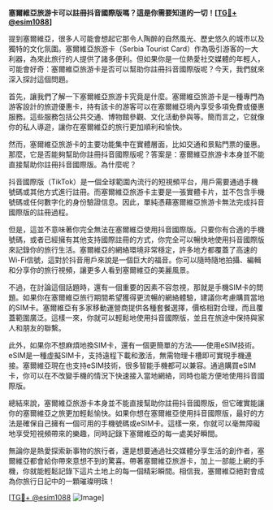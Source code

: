 **塞爾維亞旅游卡可以註冊抖音國際版嗎？這是你需要知道的一切！[[TG💪+ @esim1088](https://t.me/s/esim1088)]**

提到塞爾維亞，很多人可能會想起它那令人陶醉的自然風光、歷史悠久的城市以及獨特的文化氛圍。塞爾維亞旅游卡（Serbia Tourist Card）作為吸引游客的一大利器，為來此旅行的人提供了諸多便利。但如果你是一位熱愛社交媒體的年輕人，可能會好奇：塞爾維亞旅游卡是否可以幫助你註冊抖音國際版呢？今天，我們就來深入探討這個問題。

首先，讓我們了解一下塞爾維亞旅游卡究竟是什麼。塞爾維亞旅游卡是一種專門為游客設計的旅遊優惠卡，持有該卡的游客可以在塞爾維亞境內享受多項免費或優惠服務。這些服務包括公共交通、博物館參觀、文化活動參與等。簡而言之，它就像你的私人導遊，讓你在塞爾維亞的旅行更加順利和愉快。

然而，塞爾維亞旅游卡的主要功能集中在實體層面，比如交通和景點門票的優惠。那麼，它是否能夠幫助你註冊抖音國際版呢？答案是：塞爾維亞旅游卡本身並不能直接幫助你註冊抖音國際版。為什麼呢？

抖音國際版（TikTok）是一個全球範圍內流行的短視頻平台，用戶需要通過手機號碼或其他方式進行註冊。而塞爾維亞旅游卡主要是一張實體卡片，並不包含手機號碼或任何數字化的身份驗證信息。因此，單純憑藉塞爾維亞旅游卡無法完成抖音國際版的註冊過程。

但是，這並不意味著你完全無法在塞爾維亞使用抖音國際版。只要你有合適的手機號碼，或者已經擁有其他支持國際註冊的方式，你完全可以暢快地使用抖音國際版來記錄你的旅行生活。塞爾維亞的網絡環境非常穩定，許多地方都覆蓋了高速的Wi-Fi信號，這對於抖音用戶來說是一個巨大的福音。你可以隨時隨地拍攝、編輯和分享你的旅行視頻，讓更多人看到塞爾維亞的美麗風景。

不過，在討論這個話題時，還有一個重要的因素不容忽視，那就是手機SIM卡的問題。如果你在塞爾維亞旅行期間希望獲得更流暢的網絡體驗，建議你考慮購買當地的SIM卡。塞爾維亞有多家移動運營商提供各種套餐選擇，價格相對合理，而且覆蓋範圍廣泛。這樣一來，你就可以輕鬆地使用抖音國際版，並且在旅途中保持與家人和朋友的聯繫。

此外，如果你不想麻煩地換SIM卡，還有一個更簡單的方法——使用eSIM技術。eSIM是一種虛擬SIM卡，支持遠程下載和激活，無需物理卡槽即可實現手機連接。塞爾維亞現在也支持eSIM技術，很多智能手機都可以兼容。通過購買eSIM卡，你可以在不改變手機的情況下快速接入當地網絡，同時也能方便地使用抖音國際版。

總結來說，塞爾維亞旅游卡本身並不能直接幫助你註冊抖音國際版，但它確實能讓你的塞爾維亞之旅更加輕鬆愉快。如果你想在塞爾維亞使用抖音國際版，最好的方法是確保自己擁有一個可用的手機號碼或eSIM卡。這樣一來，你就可以毫無障礙地享受短視頻帶來的樂趣，同時記錄下塞爾維亞的每一處美好瞬間。

無論你是熱愛探索新事物的旅行者，還是想要通過社交媒體分享生活的創作者，塞爾維亞都會給你帶來意想不到的驚喜。帶著塞爾維亞旅游卡，加上一部能上網的手機，你就能輕鬆記錄下這片土地上的每一個精彩瞬間。相信我，塞爾維亞絕對會成為你旅行日記中的一顆璀璨明珠！

[[TG💪+ @esim1088](https://t.me/s/esim1088) ![Image](https://i.postimg.cc/4NQfJmqS/Snipaste-2025-05-13-00-14-12.png)]